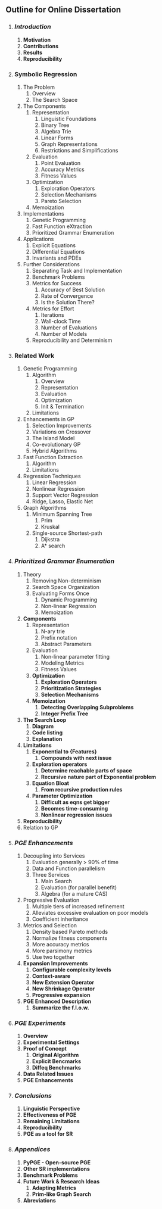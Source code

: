 Outline for Online Dissertation
-------------------------------


1. ### *Introduction*
    1. **Motivation**
    1. **Contributions**
    1. **Results**
    1. **Reproducibility**

1. ### Symbolic Regression
    1. The Problem
        1. Overview
        1. The Search Space
    1. The Components
        1. Representation
            1. Linguistic Foundations
            1. Binary Tree
            1. Algebra Trie
            1. Linear Forms
            1. Graph Representations
            1. Restrictions and Simplifications
        1. Evaluation
            1. Point Evaluation
            1. Accuracy Metrics
            1. Fitness Values
        1. Optimization
            1. Exploration Operators
            1. Selection Mechanisms
            1. Pareto Selection
        1. Memoization
    1. Implementations
        1. Genetic Programming
        1. Fast Function eXtraction
        1. Prioritized Grammar Enumeration
    1. Applications
        1. Explicit Equations
        1. Differential Equations
        1. Invariants and PDEs
    1. Further Considerations
        1. Separating Task and Implementation
        1. Benchmark Problems
        1. Metrics for Success
            1. Accuracy of Best Solution
            1. Rate of Convergence
            1. Is the Solution There?
        1. Metrics for Effort
            1. Iterations
            1. Wall-clock Time
            1. Number of Evaluations
            1. Number of Models
        1. Reproducibility and Determinism

1. ### Related Work
    1. Genetic Programming 
        1. Algorithm 
            1. Overview
            1. Representation
            1. Evaluation
            1. Optimization
            1. Init & Termination
        1. Limitations
    1. Enhancements in GP
        1. Selection Improvements
        1. Variations on Crossover
        1. The Island Model
        1. Co-evolutionary GP
        1. Hybrid Algorithms
    1. Fast Function Extraction
        1. Algorithm
        1. Limitations
    1. Regression Techniques
        1. Linear Regression
        1. Nonlinear Regression
        1. Support Vector Regression
        1. Ridge, Lasso, Elastic Net
    1. Graph Algorithms
        1. Minimum Spanning Tree
            1. Prim
            1. Kruskal
        1. Single-source Shortest-path
            1. Dijkstra
            1. A\* search

1. ### *Prioritized Grammar Enumeration*
    1. Theory
        1. Removing Non-determinism
        1. Search Space Organization
        1. Evaluating Forms Once
            1. Dynamic Programming
            1. Non-linear Regression
            1. Memoization
    1. **Components**
        1. Representation
            1. N-ary trie
            1. Prefix notation
            1. Abstract Parameters
        1. Evaluation
            1. Non-linear parameter fitting
            1. Modeling Metrics
            1. Fitness Values
        1. **Optimization**
            1. **Exploration Operators**
            1. **Prioritization Strategies**
            1. **Selection Mechanisms**
        1. **Memoization**
            1. **Detecting Overlapping Subproblems**
            1. **Integer Prefix Tree**
    1. **The Search Loop**
        1. **Diagram**
        1. **Code listing**
        1. **Explanation**
    1. **Limitations**
        1. **Exponential to {Features}**
            1. **Compounds with next issue**
        1. **Exploration operators**
            1. **Determine reachable parts of space**
            1. **Recursive nature part of Exponential problem**
        1. **Equation Bloat**
            1. **From recursive production rules**
        1. **Parameter Optimization**
            1. **Difficult as eqns get bigger**
            1. **Becomes time-consuming**
            1. **Nonlinear regression issues**
    1. **Reproducibility**
    1. Relation to GP

1. ### *PGE Enhancements*
    1. Decoupling into Services 
        1. Evaluation generally > 90% of time
        1. Data and Function parallelism
        1. Three Services
            1. Main Search
            1. Evaluation (for parallel benefit)
            1. Algebra (for a mature CAS)
    1. Progressive Evaluation
        1. Multiple tiers of increased refinement
        1. Alleviates excessive evaluation on poor models
        1. Coefficient inheritance 
    1. Metrics and Selection
        1. Density based Pareto methods
        1. Normalize fitness components
        1. More accuracy metrics
        1. More parsimony metrics
        1. Use two together
    1. **Expansion Improvements**
        1. **Configurable complexity levels**
        1. **Context-aware**
        1. **New Extension Operator**
        1. **New Shrinkage Operator**
        1. **Progressive expansion**
    1. **PGE Enhanced Description**
        1. **Summarize the f.l.o.w.**

1. ### *PGE Experiments*
    1. **Overview**
    1. **Experimental Settings**
    1. **Proof of Concept**
        1. **Original Algorithm**
        1. **Explicit Bencmarks**
        1. **Diffeq Benchmarks**
    1. **Data Related Issues**
    1. **PGE Enhancements**

1. ### *Conclusions*
    1. **Linguistic Perspective**
    1. **Effectiveness of PGE**
    1. **Remaining Limitations**
    1. **Reproducibility**
    1. **PGE as a tool for SR**

1. ### *Appendices*
    1. **PyPGE - Open-source PGE**
    1. **Other SR implementations**
    1. **Benchmark Problems**
    1. **Future Work & Research Ideas**
        1. **Adapting Metrics**
        1. **Prim-like Graph Search**
    1. **Abreviations**
